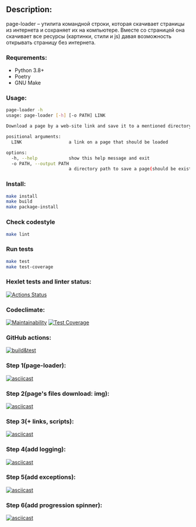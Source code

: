 ## Description:
page-loader – утилита командной строки, которая скачивает страницы из интернета и сохраняет их на компьютере. Вместе со страницей она скачивает все ресурсы (картинки, стили и js) давая возможность открывать страницу без интернета.

### Requrements:
* Python 3.8+
* Poetry
* GNU Make

### Usage:
```bash
page-loader -h
usage: page-loader [-h] [-o PATH] LINK

Download a page by a web-site link and save it to a mentioned directory.

positional arguments:
  LINK                  a link on a page that should be loaded

options:
  -h, --help            show this help message and exit
  -o PATH, --output PATH
                        a directory path to save a page(should be exist) (default: CWD)
```

### Install:
```bash
make install
make build
make package-install
```

### Check codestyle
```bash
make lint
```

### Run tests
```bash
make test
make test-coverage
```



### Hexlet tests and linter status:
[![Actions Status](https://github.com/Noboribetsu/python-project-lvl3/workflows/hexlet-check/badge.svg)](https://github.com/Noboribetsu/python-project-lvl3/actions)

### Codeclimate:
[![Maintainability](https://api.codeclimate.com/v1/badges/fa7875262d906b122ea8/maintainability)](https://codeclimate.com/github/Noboribetsu/python-project-lvl3/maintainability)
[![Test Coverage](https://api.codeclimate.com/v1/badges/fa7875262d906b122ea8/test_coverage)](https://codeclimate.com/github/Noboribetsu/python-project-lvl3/test_coverage)

### GitHub actions:
[![build&test](https://github.com/Noboribetsu/python-project-lvl3/actions/workflows/build&test.yml/badge.svg)](https://github.com/Noboribetsu/python-project-lvl3/actions/workflows/build&test.yml)

### Step 1(page-loader):
[![asciicast](https://asciinema.org/a/oSTkLoOrnafURZSjNfDZRih60.svg)](https://asciinema.org/a/oSTkLoOrnafURZSjNfDZRih60)

### Step 2(page's files download: img):
[![asciicast](https://asciinema.org/a/Jc4NHeld7egGfIwOC24jpZkws.svg)](https://asciinema.org/a/Jc4NHeld7egGfIwOC24jpZkws)

### Step 3(+ links, scripts):
[![asciicast](https://asciinema.org/a/UMof37S2wnGPakYKGksXlPJUp.svg)](https://asciinema.org/a/UMof37S2wnGPakYKGksXlPJUp)

### Step 4(add logging):
[![asciicast](https://asciinema.org/a/xcqfUq0VbUT9uCcjf5YtLf8yz.svg)](https://asciinema.org/a/xcqfUq0VbUT9uCcjf5YtLf8yz)

### Step 5(add exceptions):
[![asciicast](https://asciinema.org/a/oAG8HnfbTtWLSLCrpZZqI26uQ.svg)](https://asciinema.org/a/oAG8HnfbTtWLSLCrpZZqI26uQ)

### Step 6(add progression spinner):
[![asciicast](https://asciinema.org/a/O8GPefWQnSwcdkKJSUS1MmkSp.svg)](https://asciinema.org/a/O8GPefWQnSwcdkKJSUS1MmkSp)
